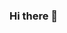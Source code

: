 ### Hi there 👋

<!--
**chiragbagde/chiragbagde** is a ✨ _special_ ✨ repository because its `README.md` (this file) appears on your GitHub profile.

Here are some ideas to get you started:

- 🔭 I’m currently working on tech stacks which includes React and Rails.
- 🌱 I’m currently learning my way into the industry.
- 👯 I’m looking to collaborate on full satck projects.
- 📫 How to reach me: Email - chiragsbagde@gmail.com
- ⚡ Fun fact: Anime guy, Foodie
-->

